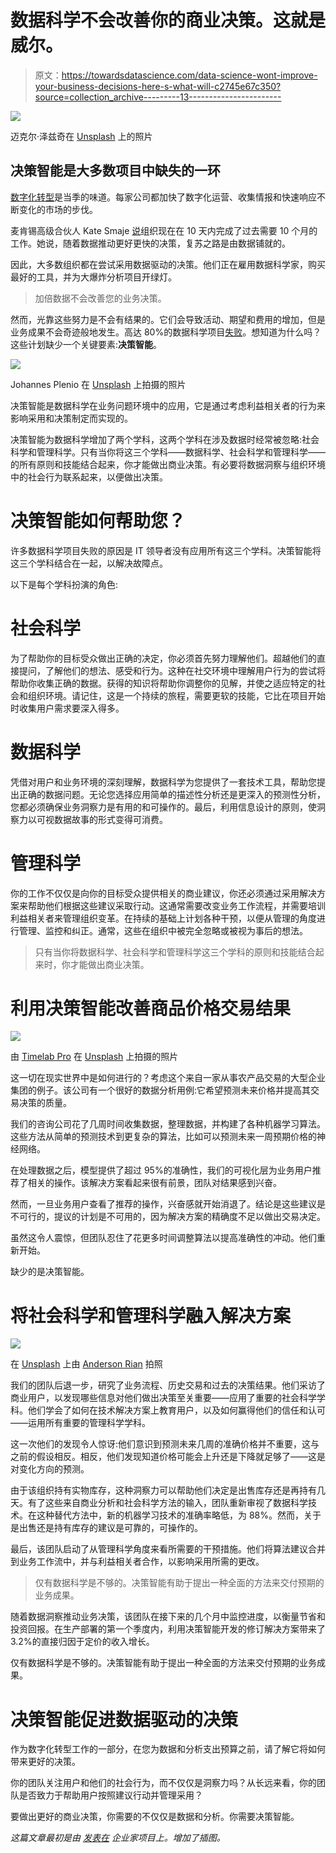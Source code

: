 # 数据科学不会改善你的商业决策。这就是威尔。

> 原文：<https://towardsdatascience.com/data-science-wont-improve-your-business-decisions-here-s-what-will-c2745e67c350?source=collection_archive---------13----------------------->

![](img/07a72317a24068299a4120829abef2af.png)

迈克尔·泽兹奇在 [Unsplash](https://unsplash.com/s/photos/confusion?utm_source=unsplash&utm_medium=referral&utm_content=creditCopyText) 上的照片

## 决策智能是大多数项目中缺失的一环

[数字化转型](https://enterprisersproject.com/what-is-digital-transformation)是当季的味道。每家公司都加快了数字化运营、收集情报和快速响应不断变化的市场的步伐。

麦肯锡高级合伙人 Kate Smaje [说](https://www.mckinsey.com/business-functions/mckinsey-digital/our-insights/how-six-companies-are-using-technology-and-data-to-transform-themselves)组织现在在 10 天内完成了过去需要 10 个月的工作。她说，随着数据推动更好更快的决策，复苏之路是由数据铺就的。

因此，大多数组织都在尝试采用数据驱动的决策。他们正在雇用数据科学家，购买最好的工具，并为大爆炸分析项目开绿灯。

> 加倍数据不会改善您的业务决策。

然而，光靠这些努力是不会有结果的。它们会导致活动、期望和费用的增加，但是业务成果不会奇迹般地发生。高达 80%的数据科学项目[失败](https://blogs.gartner.com/andrew_white/2019/01/03/our-top-data-and-analytics-predicts-for-2019/)。想知道为什么吗？这些计划缺少一个关键要素:**决策智能**。

![](img/34f0a55718c4bf3d68dbb26eeeb7891e.png)

Johannes Plenio 在 [Unsplash](https://unsplash.com/s/photos/idea?utm_source=unsplash&utm_medium=referral&utm_content=creditCopyText) 上拍摄的照片

决策智能是数据科学在业务问题环境中的应用，它是通过考虑利益相关者的行为来影响采用和决策制定而实现的。

决策智能为数据科学增加了两个学科，这两个学科在涉及数据时经常被忽略:社会科学和管理科学。只有当你将这三个学科——数据科学、社会科学和管理科学——的所有原则和技能结合起来，你才能做出商业决策。有必要将数据洞察与组织环境中的社会行为联系起来，以便做出决策。

# 决策智能如何帮助您？

许多数据科学项目失败的原因是 IT 领导者没有应用所有这三个学科。决策智能将这三个学科结合在一起，以解决故障点。

以下是每个学科扮演的角色:

# 社会科学

为了帮助你的目标受众做出正确的决定，你必须首先努力理解他们。超越他们的直接提问，了解他们的想法、感受和行为。这种在社交环境中理解用户行为的尝试将帮助你收集正确的数据。获得的知识将帮助你调整你的见解，并使之适应特定的社会和组织环境。请记住，这是一个持续的旅程，需要更软的技能，它比在项目开始时收集用户需求要深入得多。

# 数据科学

凭借对用户和业务环境的深刻理解，数据科学为您提供了一套技术工具，帮助您提出正确的数据问题。无论您选择应用简单的描述性分析还是更深入的预测性分析，您都必须确保业务洞察力是有用的和可操作的。最后，利用信息设计的原则，使洞察力以可视数据故事的形式变得可消费。

# 管理科学

你的工作不仅仅是向你的目标受众提供相关的商业建议，你还必须通过采用解决方案来帮助他们根据这些建议采取行动。这通常需要改变业务工作流程，并需要培训利益相关者来管理组织变革。在持续的基础上计划各种干预，以便从管理的角度进行管理、监控和纠正。通常，这些在组织中被完全忽略或被视为事后的想法。

> 只有当你将数据科学、社会科学和管理科学这三个学科的原则和技能结合起来时，你才能做出商业决策。

# 利用决策智能改善商品价格交易结果

![](img/84c06f7f18f741e9a9c82c44af987f1f.png)

由 [Timelab Pro](https://unsplash.com/@timelabpro?utm_source=unsplash&utm_medium=referral&utm_content=creditCopyText) 在 [Unsplash](https://unsplash.com/s/photos/cargo?utm_source=unsplash&utm_medium=referral&utm_content=creditCopyText) 上拍摄的照片

这一切在现实世界中是如何进行的？考虑这个来自一家从事农产品交易的大型企业集团的例子。该公司有一个很好的数据分析用例:它希望预测未来价格并提高其交易决策的质量。

我们的咨询公司花了几周时间收集数据，整理数据，并构建了各种机器学习算法。这些方法从简单的预测技术到更复杂的算法，比如可以预测未来一周预期价格的神经网络。

在处理数据之后，模型提供了超过 95%的准确性，我们的可视化层为业务用户推荐了相关的操作。该解决方案看起来很有前景，团队对结果感到兴奋。

然而，一旦业务用户查看了推荐的操作，兴奋感就开始消退了。结论是这些建议是不可行的，提议的计划是不可用的，因为解决方案的精确度不足以做出交易决定。

虽然这令人震惊，但团队忍住了花更多时间调整算法以提高准确性的冲动。他们重新开始。

缺少的是决策智能。

# 将社会科学和管理科学融入解决方案

![](img/ed521cb9a4aadfe288feb856b6f6c4f2.png)

在 [Unsplash](https://unsplash.com/?utm_source=unsplash&utm_medium=referral&utm_content=creditCopyText) 上由 [Anderson Rian](https://unsplash.com/@andersonrian_?utm_source=unsplash&utm_medium=referral&utm_content=creditCopyText) 拍照

我们的团队后退一步，研究了业务流程、历史交易和过去的决策结果。他们采访了商业用户，以发现哪些信息对他们做出决策至关重要——应用了重要的社会科学学科。他们学会了如何在技术解决方案上教育用户，以及如何赢得他们的信任和认可——运用所有重要的管理科学学科。

这一次他们的发现令人惊讶:他们意识到预测未来几周的准确价格并不重要，这与之前的假设相反。相反，他们发现知道价格可能会上升还是下降就足够了——这是对变化方向的预测。

由于该组织持有实物库存，这种洞察力可以帮助他们决定是出售库存还是再持有几天。有了这些来自商业分析和社会科学方法的输入，团队重新审视了数据科学技术。在这种替代方法中，新的机器学习技术的准确率略低，为 88%。然而，关于是出售还是持有库存的建议是可靠的，可操作的。

最后，该团队启动了从管理科学角度来看所需要的干预措施。他们将算法建议合并到业务工作流中，并与利益相关者合作，以影响采用所需的更改。

> 仅有数据科学是不够的。决策智能有助于提出一种全面的方法来交付预期的业务成果。

随着数据洞察推动业务决策，该团队在接下来的几个月中监控进度，以衡量节省和投资回报。在生产部署的第一个季度内，利用决策智能开发的修订解决方案带来了 3.2%的直接归因于定价的收入增长。

仅有数据科学是不够的。决策智能有助于提出一种全面的方法来交付预期的业务成果。

# 决策智能促进数据驱动的决策

作为数字化转型工作的一部分，在您为数据和分析支出预算之前，请了解它将如何带来更好的决策。

你的团队关注用户和他们的社会行为，而不仅仅是洞察力吗？从长远来看，你的团队是否致力于帮助用户按照建议行动并管理采用？

要做出更好的商业决策，你需要的不仅仅是数据和分析。你需要决策智能。

*这篇文章最初是由* [*发表在*](https://enterprisersproject.com/article/2020/11/decision-intelligence-key-better-business-decisions) *企业家项目上。增加了插图。*